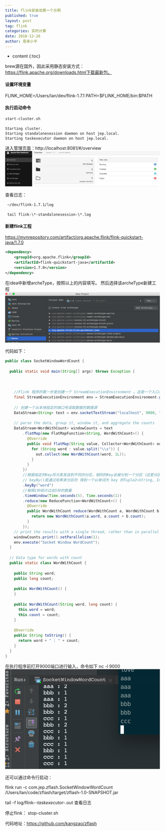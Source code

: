 ```yaml
---
title: flink安装及第一个示例
published: true
layout: post
tag: flink 
categories: 实时计算
date: 2018-12-26
author: 恩来小平
---
```

* content
{:toc}

brew源在国外，因此采用静态安装方式：https://flink.apache.org/downloads.html下载最新包。

#### 设置环境变量
FLINK_HOME=/Users/Ian/dev/flink-1.7.1
PATH=\$FLINK_HOME/bin:\$PATH

#### 执行启动命令
```shell
start-cluster.sh

Starting cluster.
Starting standalonesession daemon on host jep.local.
Starting taskexecutor daemon on host jep.local.
```

进入管理页面：http://localhost:8081/#/overview
![1](/images/posts/flink/E63335EA-E3F5-4F70-B2D2-138594EB9EAB.png)

查看日志：
```shell
 ~/dev/flink-1.7.1/log

 tail flink-\*-standalonesession-\*.log
```

#### 新建flink工程
 https://mvnrepository.com/artifact/org.apache.flink/flink-quickstart-java/1.7.0

```xml
<dependency>
    <groupId>org.apache.flink</groupId>
    <artifactId>flink-quickstart-java</artifactId>
    <version>1.7.0</version>
</dependency>
```

在idea中新增archeType，按照以上的内容填写。
然后选择该archeType新建工程
![2](/images/posts/flink/2D9F640C-444A-4BDD-AD96-B54F1937B4C3.png)


代码如下：
```java
public class SocketWindowWordCount {

  public static void main(String[] args) throws Exception {



    //Flink 程序的第一步是创建一个 StreamExecutionEnvironment 。这是一个入口类，可以用来设置参数和创建数据源以及提交任务
    final StreamExecutionEnvironment env = StreamExecutionEnvironment.getExecutionEnvironment();

    // 创建一个从本地指定的端口号读取数据的数据源
    DataStream<String> text = env.socketTextStream("localhost", 9000, "\n");

    // parse the data, group it, window it, and aggregate the counts
    DataStream<WordWithCount> windowCounts = text
        .flatMap(new FlatMapFunction<String, WordWithCount>() {
          @Override
          public void flatMap(String value, Collector<WordWithCount> out) {
            for (String word : value.split("\\s")) {
              out.collect(new WordWithCount(word, 1L));
            }
          }
        })
        //根据指定的Key将元素发送到不同的分区，相同的Key会被分到一个分区（这里分区指的就是下游算子多个并行的节点的其中一个）
        // keyBy()是通过哈希来分区的 得到一个以单词为 key 的Tuple2<String, Integer>数据流
        .keyBy("word")
        //每隔1秒统计过去5秒的数量
        .timeWindow(Time.seconds(5), Time.seconds(1))
        .reduce(new ReduceFunction<WordWithCount>() {
          @Override
          public WordWithCount reduce(WordWithCount a, WordWithCount b) {
            return new WordWithCount(a.word, a.count + b.count);
          }
        });
    // print the results with a single thread, rather than in parallel
    windowCounts.print().setParallelism(1);
    env.execute("Socket Window WordCount");
  }

  // Data type for words with count
  public static class WordWithCount {

    public String word;
    public long count;

    public WordWithCount() {
    }

    public WordWithCount(String word, long count) {
      this.word = word;
      this.count = count;
    }

    @Override
    public String toString() {
      return word + " : " + count;
    }
  }
}
```

在执行程序前打开9000端口进行输入，命令如下
nc -l 9000
![3](/images/posts/flink/77242EF8-AB4B-49F9-BEE9-682169D84120.png)


还可以通过命令行启动：

flink run -c  com.jep.zflash.SocketWindowWordCount /Users/Ian/code/zflash/target/zflash-1.0-SNAPSHOT.jar

tail -f log/flink-*-taskexecutor-*.out 查看日志

停止flink：
stop-cluster.sh


代码地址：https://github.com/kangzao/zflash






 




